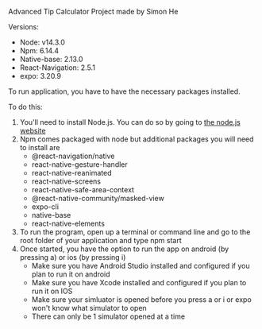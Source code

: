 Advanced Tip Calculator
Project made by Simon He

Versions:

- Node: v14.3.0
- Npm: 6.14.4
- Native-base: 2.13.0
- React-Navigation: 2.5.1
- expo: 3.20.9

To run application, you have to have the necessary packages installed.

To do this:

1. You'll need to install Node.js. You can do so by going to [the node.js website](https://nodejs.org/en/ "Node js website")
2. Npm comes packaged with node but additional packages you will need to install are
   - @react-navigation/native
   - react-native-gesture-handler
   - react-native-reanimated
   - react-native-screens
   - react-native-safe-area-context
   - @react-native-community/masked-view
   - expo-cli
   - native-base
   - react-native-elements
3. To run the program, open up a terminal or command line and go to the root folder of your application and type npm start
4. Once started, you have the option to run the app on android (by pressing a) or ios (by pressing i)
   - Make sure you have Android Studio installed and configured if you plan to run it on android
   - Make sure you have Xcode installed and configured if you plan to run it on IOS
   - Make sure your simluator is opened before you press a or i or expo won't know what simulator to open
   - There can only be 1 simulator opened at a time
